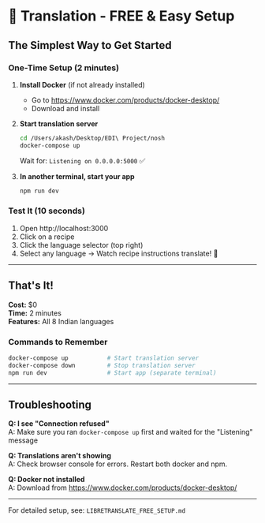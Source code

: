 # 🚀 Translation - FREE & Easy Setup

## The Simplest Way to Get Started

### One-Time Setup (2 minutes)

1. **Install Docker** (if not already installed)
   - Go to https://www.docker.com/products/docker-desktop/
   - Download and install

2. **Start translation server**
   ```bash
   cd /Users/akash/Desktop/EDI\ Project/nosh
   docker-compose up
   ```
   
   Wait for: `Listening on 0.0.0.0:5000` ✅

3. **In another terminal, start your app**
   ```bash
   npm run dev
   ```

### Test It (10 seconds)
1. Open http://localhost:3000
2. Click on a recipe
3. Click the language selector (top right)
4. Select any language → Watch recipe instructions translate! 🎉

---

## That's It! 

**Cost:** $0  
**Time:** 2 minutes  
**Features:** All 8 Indian languages  

### Commands to Remember
```bash
docker-compose up           # Start translation server
docker-compose down         # Stop translation server
npm run dev                 # Start app (separate terminal)
```

---

## Troubleshooting

**Q: I see "Connection refused"**  
A: Make sure you ran `docker-compose up` first and waited for the "Listening" message

**Q: Translations aren't showing**  
A: Check browser console for errors. Restart both docker and npm.

**Q: Docker not installed**  
A: Download from https://www.docker.com/products/docker-desktop/

---

For detailed setup, see: `LIBRETRANSLATE_FREE_SETUP.md`
